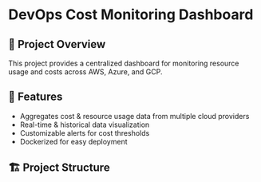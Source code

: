# DevOps Cost Monitoring Dashboard

## 📌 Project Overview
This project provides a centralized dashboard for monitoring resource usage and costs across AWS, Azure, and GCP.

## 🚀 Features
- Aggregates cost & resource usage data from multiple cloud providers
- Real-time & historical data visualization
- Customizable alerts for cost thresholds
- Dockerized for easy deployment

## 🏗️ Project Structure
